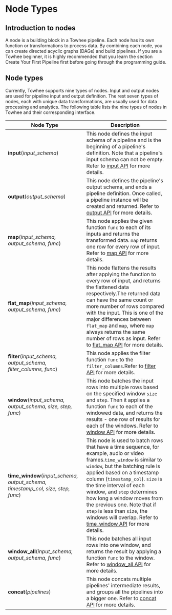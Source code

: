 # Node Types
## Introduction to nodes

A node is a building block in a Towhee pipeline. Each node has its own function or transformations to process data. By combining each node, you can create directed acyclic graphs (DAGs) and build pipelines. If you are a Towhee beginner, it is highly recommended that you learn the section Create Your First Pipeline first before going through the programming guide.
## Node types

Currently, Towhee supports nine types of nodes. Input and output nodes are used for pipeline input and output definition. The rest seven types of nodes, each with unique data transformations, are usually used for data processing and analytics. The following table lists the nine types of nodes in Towhee and their corresponding interface.

| **Node Type**                                                | **Description**                                              |
| ------------------------------------------------------------ | ------------------------------------------------------------ |
| **input**(*input_schema*)                                   | This node defines the input schema of a pipeline and is the beginning of a pipeline's definition. Note that a pipeline's input schema can not be empty. Refer to [input API](/05-API%20Reference/01-Pipeline%20API/01-input.md) for more details. |
| **output**(*output_schema*)                                  | This node defines the pipeline's output schema, and ends a pipeline definition. Once called, a pipeline instance will be created and returned. Refer to [output API](/05-API%20Reference/01-Pipeline%20API/02-output.md) for more details. |
| **map**(*input_schema, output_schema, func*)                 | This node applies the given function `func` to each of its inputs and returns the transformed data. `map` returns one row for every row of input. Refer to [map API](/05-API%20Reference/01-Pipeline%20API/03-map.md) for more details. |
| **flat_map**(*input_schema, output_schema, func*)           | This node flattens the results after applying the function to every row of input, and returns the flattened data respectively.The returned data can have the same count or more number of rows compared with the input. This is one of the major differences between `flat_map` and `map`, where `map` always returns the same number of rows as input. Refer to [flat_map API](/05-API%20Reference/01-Pipeline%20API/04-flat-map.md) for more details. |
| **filter**(*input_schema, output_schema, filter_columns, func*) | This node applies the filter function `func` to the `filter_columns`.Refer to [filter API](/05-API%20Reference/01-Pipeline%20API/05-filter.md) for more details. |
| **window**(*input_schema, output_schema, size, step, func*)  | This node batches the input rows into multiple rows based on the specified window `size` and `step`. Then it applies a function `func` to each of the windowed data, and returns the results - one row of results for each of the windows. Refer to [window API](/05-API%20Reference/01-Pipeline%20API/06-window.md) for more details. |
| **time_window**(*input_schema, output_schema, timestamp_col, size, step, func*) | This node is used to batch rows that have a time sequence, for example, audio or video frames.`time_window` is similar to `window`, but the batching rule is applied based on a timestamp column (`timestamp_col`). `size` is the time interval of each window, and `step` determines how long a window moves from the previous one. Note that if `step` is less than `size`, the windows will overlap. Refer to [time_window API](/05-API%20Reference/01-Pipeline%20API/07-time-window.md) for more details. |
| **window_all**(*input_schema, output_schema, func*)        | This node batches all input rows into one window, and returns the result by applying a function `func` to the window. Refer to [window_all API](/05-API%20Reference/01-Pipeline%20API/08-window-all.md) for more details. |
| **concat**(*pipelines*)                                      | This node concats multiple pipelines' intermediate results, and groups all the pipelines into a bigger one. Refer to [concat API](/05-API%20Reference/01-Pipeline%20API/09-concat.md) for more details. |
